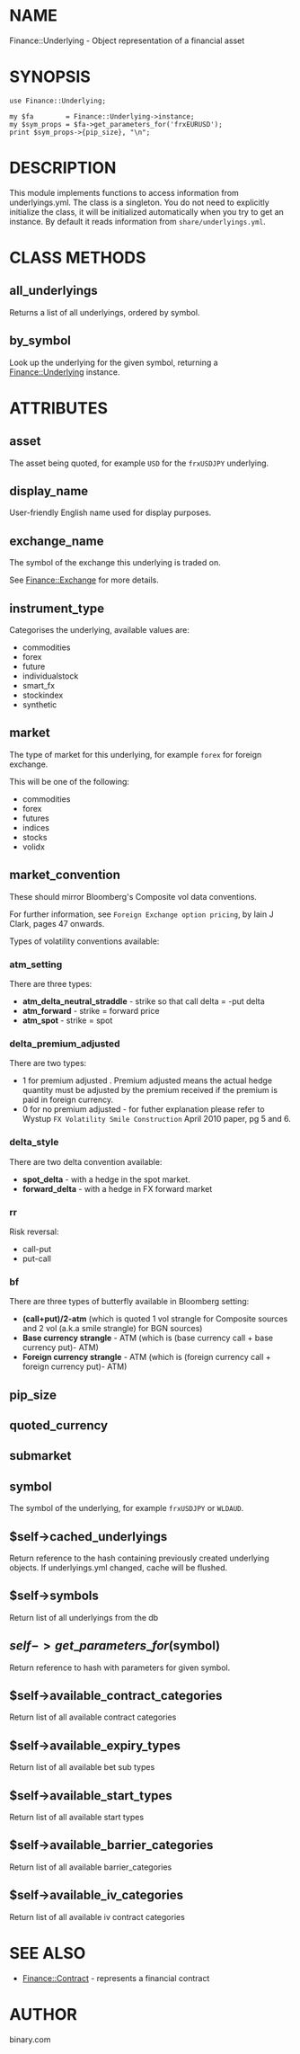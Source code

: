 # NAME

Finance::Underlying - Object representation of a financial asset

# SYNOPSIS

    use Finance::Underlying;

    my $fa        = Finance::Underlying->instance;
    my $sym_props = $fa->get_parameters_for('frxEURUSD');
    print $sym_props->{pip_size}, "\n";

# DESCRIPTION

This module implements functions to access information from
underlyings.yml.  The class is a singleton. You do not need to
explicitly initialize the class, it will be initialized automatically
when you try to get an instance. By default it reads information
from `share/underlyings.yml`.

# CLASS METHODS

## all\_underlyings

Returns a list of all underlyings, ordered by symbol.

## by\_symbol

Look up the underlying for the given symbol, returning a [Finance::Underlying](https://metacpan.org/pod/Finance::Underlying) instance.

# ATTRIBUTES

## asset

The asset being quoted, for example `USD` for the `frxUSDJPY` underlying.

## display\_name

User-friendly English name used for display purposes.

## exchange\_name

The symbol of the exchange this underlying is traded on.

See [Finance::Exchange](https://metacpan.org/pod/Finance::Exchange) for more details.

## instrument\_type

Categorises the underlying, available values are:

- commodities
- forex
- future
- individualstock
- smart\_fx
- stockindex
- synthetic

## market

The type of market for this underlying, for example `forex` for foreign exchange.

This will be one of the following:

- commodities
- forex
- futures
- indices
- stocks
- volidx

## market\_convention

These should mirror Bloomberg's Composite vol data conventions.

For further information, see `Foreign Exchange option pricing`, by Iain J Clark, pages
47 onwards.

Types of volatility conventions available:

### atm\_setting

There are three types:

- **atm\_delta\_neutral\_straddle** - strike so that call delta = -put delta
- **atm\_forward** - strike = forward price
- **atm\_spot** - strike = spot

### delta\_premium\_adjusted

There are two types:

- 1 for premium adjusted . Premium adjusted means the actual hedge
quantity must be adjusted by the premium received if the premium is
paid in foreign currency.
- 0 for no premium adjusted - for futher explanation please refer to Wystup `FX Volatility Smile Construction` April 2010 paper, pg 5 and 6.

### delta\_style

There are two delta convention available:

- **spot\_delta** - with a hedge in the spot market.
- **forward\_delta** - with a hedge in FX forward market

### rr

Risk reversal:

- call-put
- put-call

### bf

There are three types of butterfly available in Bloomberg setting:

- **(call+put)/2-atm**  (which is quoted 1 vol strangle for Composite
sources and 2 vol (a.k.a smile strangle) for BGN sources)
- **Base currency strangle** - ATM (which is (base currency call + base
currency put)- ATM)
- **Foreign currency strangle** - ATM (which is (foreign currency call +
foreign currency put)- ATM)

## pip\_size

## quoted\_currency

## submarket

## symbol

The symbol of the underlying, for example `frxUSDJPY` or `WLDAUD`.

## $self->cached\_underlyings

Return reference to the hash containing previously created underlying objects.
If underlyings.yml changed, cache will be flushed.

## $self->symbols

Return list of all underlyings from the db

## $self->get\_parameters\_for($symbol)

Return reference to hash with parameters for given symbol.

## $self->available\_contract\_categories

Return list of all available contract categories

## $self->available\_expiry\_types

Return list of all available bet sub types

## $self->available\_start\_types

Return list of all available start types

## $self->available\_barrier\_categories

Return list of all available barrier\_categories

## $self->available\_iv\_categories

Return list of all available iv contract categories

# SEE ALSO

- [Finance::Contract](https://metacpan.org/pod/Finance::Contract) - represents a financial contract

# AUTHOR

binary.com
